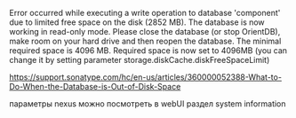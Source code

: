 Error occurred while executing a write operation to database 'component' due to limited free space on the disk (2852 MB). The database is now working in read-only mode. Please close the database (or stop OrientDB), make room on your hard drive and then reopen the database. The minimal required space is 4096 MB. Required space is now set to 4096MB (you can change it by setting parameter storage.diskCache.diskFreeSpaceLimit)

https://support.sonatype.com/hc/en-us/articles/360000052388-What-to-Do-When-the-Database-is-Out-of-Disk-Space


параметры nexus можно посмотреть в webUI раздел system information
